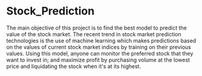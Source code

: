 # Stock_Prediction

The main objective of this project is to find the best model to predict the value of the stock market. The recent trend in stock market prediction technologies is the use of machine learning which makes predictions based on the values of current stock market indices by training on their previous values. Using this model, anyone can monitor the preferred stock that they want to invest in; and maximize profit by purchasing volume at the lowest price and liquidating the stock when it's at its highest.
